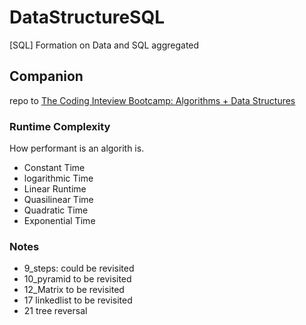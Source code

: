 # DataStructureSQL

[SQL] Formation on Data and SQL aggregated

## Companion

repo to [The Coding Inteview Bootcamp: Algorithms + Data Structures](https://www.udemy.com/course/coding-interview-bootcamp-algorithms-and-data-structure/)

### Runtime Complexity

How performant is an algorith is.

- Constant Time
- logarithmic Time
- Linear Runtime
- Quasilinear Time
- Quadratic Time
- Exponential Time

### Notes

- 9_steps: could be revisited
- 10_pyramid to be revisited
- 12_Matrix to be revisited
- 17 linkedlist to be revisited
- 21 tree reversal
